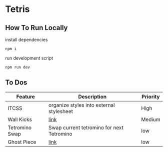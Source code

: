 # Tetris
 

## How To Run Locally 

install dependencies 
```
npm i
```

run development script
```
npm run dev
```

## To Dos 

Feature | Description | Priority
--- | --- | ---
ITCSS | organize styles into external stylesheet | High
Wall Kicks | [link](https://tetris.fandom.com/wiki/Wall_kick) | Medium
Tetromino Swap | Swap current tetromino for next Tetromino | low
Ghost Piece | [link](https://tetris.fandom.com/wiki/Ghost_piece) | low


